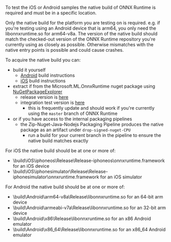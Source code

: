 To test the iOS or Android samples the native build of ONNX Runtime is required and must be in a specific location.

Only the native build for the platform you are testing on is required. 
e.g. if you're testing using an Android device that is arm64, you only need the libonnxruntime.so for arm64-v8a.
The version of the native build should match the checked-out version of the ONNX Runtime repository you're currently using as closely as possible. 
Otherwise mismatches with the native entry points is possible and could cause crashes. 

To acquire the native build you can:
  - build it yourself
    - [Android](https://onnxruntime.ai/docs/build/android.html) build instructions
    - [iOS](https://onnxruntime.ai/docs/build/ios.html) build instructions
  - extract if from the Microsoft.ML.OnnxRuntime nuget package using [NuGetPackageExplorer](https://github.com/NuGetPackageExplorer/NuGetPackageExplorer)
    - release version is [here](https://www.nuget.org/packages/Microsoft.ML.OnnxRuntime/) 
    - integration test version is [here](https://int.nugettest.org/packages/Microsoft.ML.OnnxRuntime/)
      - this is frequently update and should work if you're currently using the `master` branch of ONNX Runtime
  - or if you have access to the internal packaging pipelines
    - the Zip-Nuget-Java-Nodejs Packaging Pipeline produces the native package as an artifact under `drop-signed-nuget-CPU`
      - run a build for your current branch in the pipeline to ensure the native build matches exactly


For iOS the native build should be at one or more of:

  - <ORT repo root>\build\iOS\iphoneos\Release\Release-iphoneos\onnxruntime.framework for an iOS device
  - <ORT repo root>\build\iOS\iphonesimulator\Release\Release-iphonesimulator\onnxruntime.framework for an iOS simulator

For Android the native build should be at one or more of:

  - <ORT repo root>\build\Android\arm64-v8a\Release\libonnxruntime.so for an 64-bit arm device
  - <ORT repo root>\build\Android\armeabi-v7a\Release\libonnxruntime.so for an 32-bit arm device
  - <ORT repo root>\build\Android\x86\Release\libonnxruntime.so for an x86 Android emulator
  - <ORT repo root>\build\Android\x86_64\Release\libonnxruntime.so for an x86_64 Android emulator